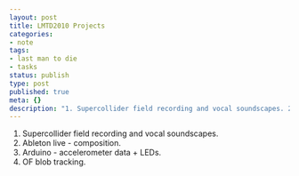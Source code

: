 ```yaml
---
layout: post
title: LMTD2010 Projects
categories:
- note
tags:
- last man to die
- tasks
status: publish
type: post
published: true
meta: {}
description: "1. Supercollider field recording and vocal soundscapes. 2. Ableton live - composition. 3. Arduino - accelerometer data + LEDs. 4. OF blob tracking."
---
```


1. Supercollider field recording and vocal soundscapes. 
2. Ableton live - composition. 
3. Arduino - accelerometer data + LEDs. 
4. OF blob tracking.

